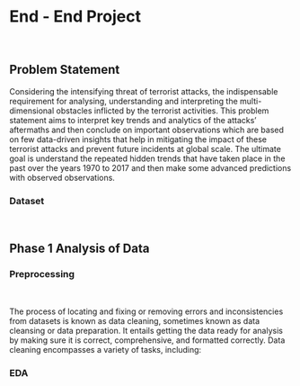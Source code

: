 <h1>End - End Project</h1>
</br>
<h2>Problem Statement</h2>
<p>Considering the intensifying threat of terrorist attacks, the indispensable requirement for 
analysing, understanding and interpreting the multi-dimensional obstacles inflicted by the terrorist 
activities.  This problem statement aims to interpret key trends and analytics of the attacks’ 
aftermaths and then conclude on important observations which are based on few data-driven 
insights that help in mitigating the impact of these terrorist attacks and prevent future incidents at 
global scale. The ultimate goal is understand the repeated hidden trends that have taken place in 
the past over the years 1970 to 2017 and then make some advanced predictions with observed 
observations.</p>
<h3>Dataset</h3>
<a href="https://www.kaggle.com/datasets/START-UMD/gtd"></a>
</br>
<h2>Phase 1 Analysis of Data</h2>
<h3>Preprocessing</h3>
</br>
<p>The process of locating and fixing or removing errors and inconsistencies from datasets is 
known as data cleaning, sometimes known as data cleansing or data preparation. It entails getting 
the data ready for analysis by making sure it is correct, comprehensive, and formatted correctly. 
Data cleaning encompasses a variety of tasks, including:</p>

<h3>EDA</h3>
